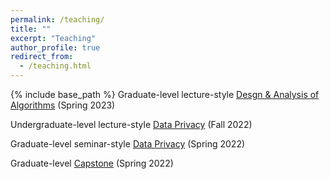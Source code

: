 ```yaml
---
permalink: /teaching/
title: ""
excerpt: "Teaching"
author_profile: true
redirect_from: 
  - /teaching.html
---
```


{% include base_path %}
Graduate-level lecture-style [Desgn & Analysis of Algorithms](https://tianhao.wang/s23-algorithm) (Spring 2023)

Undergraduate-level lecture-style [Data Privacy](https://tianhao.wang/f22-dataprivacy) (Fall 2022)

Graduate-level seminar-style [Data Privacy](https://tianhao.wang/s22-dataprivacy) (Spring 2022)

Graduate-level [Capstone](https://tianhao.wang/teaching) (Spring 2022)
